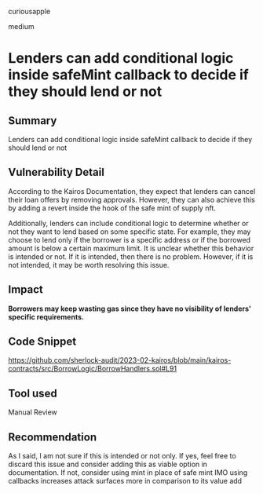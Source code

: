curiousapple

medium

# Lenders can add conditional logic inside safeMint callback to decide if they should lend or not

## Summary
Lenders can add conditional logic inside safeMint callback to decide if they should lend or not

## Vulnerability Detail
According to the Kairos Documentation, they expect that lenders can cancel their loan offers by removing approvals. 
However, they can also achieve this by adding a revert inside the hook of the safe mint of supply nft. 

Additionally, lenders can include conditional logic to determine whether or not they want to lend based on some specific state. For example, they may choose to lend only if the borrower is a specific address or if the borrowed amount is below a certain maximum limit. 
It is unclear whether this behavior is intended or not. 
If it is intended, then there is no problem. 
However, if it is not intended, it may be worth resolving this issue.

## Impact
**Borrowers may keep wasting gas since they have no visibility of lenders' specific requirements.**

## Code Snippet
https://github.com/sherlock-audit/2023-02-kairos/blob/main/kairos-contracts/src/BorrowLogic/BorrowHandlers.sol#L91

## Tool used
Manual Review

## Recommendation
As I said, I am not sure if this is intended or not only.
If yes, feel free to discard this issue and consider adding this as viable option in documentation.
If not, consider using mint in place of safe mint
IMO using callbacks increases attack surfaces more in comparison to its value add